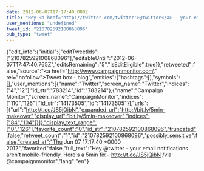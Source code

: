 ```yaml
---
date: 2012-06-07T17:17:40.000Z
title: "Hey <a href='http://twitter.com/twitter'>@twitter</a> - your email notifications aren't mobile-friendly. Here's a 5min fix - http://t.co/JS5jQibN /via <a href='http://twitter.com/campaignmonitor'>@campaignmonitor</a>″"
user_mentions: "undefined"
tweet_id: "210782592100868096"
pub_type: "tweet"
---
```

{"edit_info":{"initial":{"editTweetIds":["210782592100868096"],"editableUntil":"2012-06-07T17:47:40.765Z","editsRemaining":"5","isEditEligible":true}},"retweeted":false,"source":"<a href=\"http://www.campaignmonitor.com\" rel=\"nofollow\">Tweet box - blog</a>","entities":{"hashtags":[],"symbols":[],"user_mentions":[{"name":"Twitter","screen_name":"Twitter","indices":["4","12"],"id_str":"783214","id":"783214"},{"name":"Campaign Monitor","screen_name":"CampaignMonitor","indices":["110","126"],"id_str":"14173505","id":"14173505"}],"urls":[{"url":"http://t.co/JS5jQibN","expanded_url":"http://bit.ly/5min-makeover","display_url":"bit.ly/5min-makeover","indices":["84","104"]}]},"display_text_range":["0","126"],"favorite_count":"0","id_str":"210782592100868096","truncated":false,"retweet_count":"1","id":"210782592100868096","possibly_sensitive":false,"created_at":"Thu Jun 07 17:17:40 +0000 2012","favorited":false,"full_text":"Hey @twitter - your email notifications aren't mobile-friendly. Here's a 5min fix - http://t.co/JS5jQibN /via @campaignmonitor","lang":"en"}
